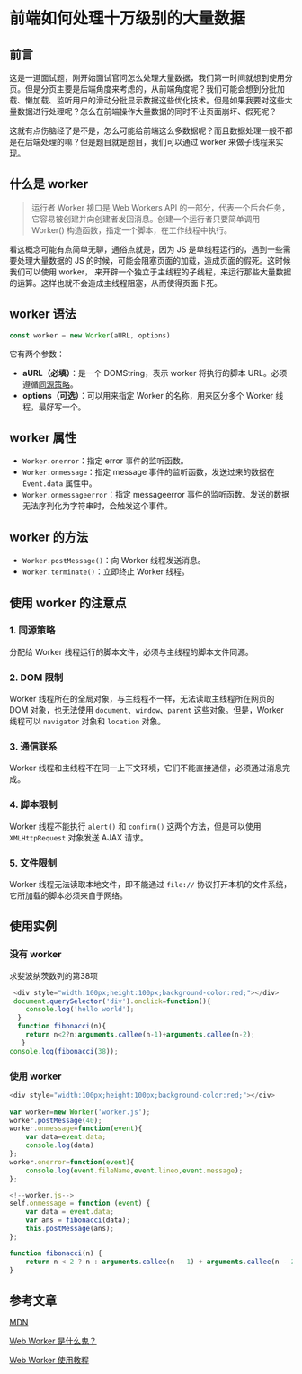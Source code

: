 # 前端如何处理十万级别的大量数据

## 前言

这是一道面试题，刚开始面试官问怎么处理大量数据，我们第一时间就想到使用分页。但是分页主要是后端角度来考虑的，从前端角度呢？我们可能会想到分批加载、懒加载、监听用户的滑动分批显示数据这些优化技术。但是如果我要对这些大量数据进行处理呢？怎么在前端操作大量数据的同时不让页面崩坏、假死呢？

这就有点伤脑经了是不是，怎么可能给前端这么多数据呢？而且数据处理一般不都是在后端处理的嘛？但是题目就是题目，我们可以通过 worker 来做子线程来实现。

## 什么是 worker

> 运行者 Worker 接口是 Web Workers API 的一部分，代表一个后台任务，它容易被创建并向创建者发回消息。创建一个运行者只要简单调用 Worker() 构造函数，指定一个脚本，在工作线程中执行。

看这概念可能有点简单无聊，通俗点就是，因为 JS 是单线程运行的，遇到一些需要处理大量数据的 JS 的时候，可能会阻塞页面的加载，造成页面的假死。这时候我们可以使用 worker， 来开辟一个独立于主线程的子线程，来运行那些大量数据的运算。这样也就不会造成主线程阻塞，从而使得页面卡死。

## worker 语法

```js
const worker = new Worker(aURL, options)
```

它有两个参数：

- **aURL（必填）**：是一个 DOMString，表示 worker 将执行的脚本 URL。必须遵循[同源策略](https://developer.mozilla.org/zh-CN/docs/Web/Security/Same-origin_policy)。
- **options（可选）**：可以用来指定 Worker 的名称，用来区分多个 Worker 线程，最好写一个。

## worker 属性

- `Worker.onerror`：指定 error 事件的监听函数。
- `Worker.onmessage`：指定 message 事件的监听函数，发送过来的数据在 `Event.data` 属性中。
- `Worker.onmessageerror`：指定 messageerror 事件的监听函数。发送的数据无法序列化为字符串时，会触发这个事件。

## worker 的方法

- `Worker.postMessage()`：向 Worker 线程发送消息。
- `Worker.terminate()`：立即终止 Worker 线程。

## 使用 worker 的注意点

### 1. 同源策略

分配给 Worker 线程运行的脚本文件，必须与主线程的脚本文件同源。

### 2. DOM 限制

Worker 线程所在的全局对象，与主线程不一样，无法读取主线程所在网页的 DOM 对象，也无法使用 `document`、`window`、`parent` 这些对象。但是，Worker 线程可以 `navigator` 对象和 `location` 对象。

### 3. 通信联系

Worker 线程和主线程不在同一上下文环境，它们不能直接通信，必须通过消息完成。

### 4. 脚本限制

Worker 线程不能执行 `alert()` 和 `confirm()` 这两个方法，但是可以使用 `XMLHttpRequest` 对象发送 AJAX 请求。

### 5. 文件限制

Worker 线程无法读取本地文件，即不能通过 `file://` 协议打开本机的文件系统，它所加载的脚本必须来自于网络。

## 使用实例

### 没有 worker 

求斐波纳茨数列的第38项

```js
 <div style="width:100px;height:100px;background-color:red;"></div>
 document.querySelector('div').onclick=function(){
    console.log('hello world');
  }
  function fibonacci(n){
    return n<2?n:arguments.callee(n-1)+arguments.callee(n-2);
   }
console.log(fibonacci(38));
```

### 使用 worker

```js
<div style="width:100px;height:100px;background-color:red;"></div>
 
var worker=new Worker('worker.js');
worker.postMessage(40);
worker.onmessage=function(event){
    var data=event.data;
    console.log(data)
};
worker.onerror=function(event){
    console.log(event.fileName,event.lineo,event.message);
};
```

```js
<!--worker.js-->
self.onmessage = function (event) {
    var data = event.data;
    var ans = fibonacci(data);
    this.postMessage(ans);
};

function fibonacci(n) {
    return n < 2 ? n : arguments.callee(n - 1) + arguments.callee(n - 2);
}
```

## 参考文章

[MDN](https://link.juejin.im/?target=https%3A%2F%2Fdeveloper.mozilla.org%2Fzh-CN%2Fdocs%2FWeb%2FAPI%2FWorker)

[Web Worker 是什么鬼？](https://link.juejin.im/?target=https%3A%2F%2Fwww.cnblogs.com%2Fzichi%2Fp%2F4954328.html)

[Web Worker 使用教程](https://link.juejin.im/?target=http%3A%2F%2Fwww.ruanyifeng.com%2Fblog%2F2018%2F07%2Fweb-worker.html)

